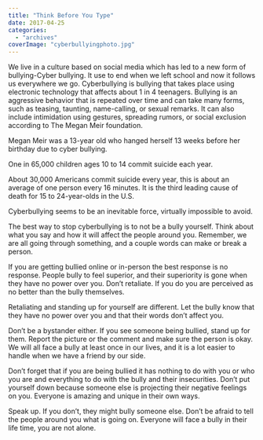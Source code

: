 ```yaml
---
title: "Think Before You Type"
date: 2017-04-25
categories: 
  - "archives"
coverImage: "cyberbullyingphoto.jpg"
---
```


We live in a culture based on social media which has led to a new form of bullying-Cyber bullying. It use to end when we left school and now it follows us everywhere we go. Cyberbullying is bullying that takes place using electronic technology that affects about 1 in 4 teenagers. Bullying is an aggressive behavior that is repeated over time and can take many forms, such as teasing, taunting, name-calling, or sexual remarks. It can also include intimidation using gestures, spreading rumors, or social exclusion according to The Megan Meir foundation.

Megan Meir was a 13-year old who hanged herself 13 weeks before her birthday due to cyber bullying.

One in 65,000 children ages 10 to 14 commit suicide each year.

About 30,000 Americans commit suicide every year, this is about an average of one person every 16 minutes. It is the third leading cause of death for 15 to 24-year-olds in the U.S.

Cyberbullying seems to be an inevitable force, virtually impossible to avoid.

The best way to stop cyberbullying is to not be a bully yourself. Think about what you say and how it will affect the people around you. Remember, we are all going through something, and a couple words can make or break a person.

If you are getting bullied online or in-person the best response is no response. People bully to feel superior, and their superiority is gone when they have no power over you. Don’t retaliate. If you do you are perceived as no better than the bully themselves.

Retaliating and standing up for yourself are different. Let the bully know that they have no power over you and that their words don’t affect you.

Don’t be a bystander either. If you see someone being bullied, stand up for them. Report the picture or the comment and make sure the person is okay. We will all face a bully at least once in our lives, and it is a lot easier to handle when we have a friend by our side.

Don’t forget that if you are being bullied it has nothing to do with you or who you are and everything to do with the bully and their insecurities. Don’t put yourself down because someone else is projecting their negative feelings on you. Everyone is amazing and unique in their own ways.

Speak up. If you don’t, they might bully someone else. Don’t be afraid to tell the people around you what is going on. Everyone will face a bully in their life time, you are not alone.
